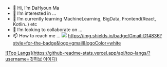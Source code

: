 - 👋 Hi, I’m DaHyoun Ma
- 👀 I’m interested in ...
- 🌱 I’m currently learning MachineLearning, BigData, Frontend(React, Kotlin..) etc
- 💞️ I’m looking to collaborate on ...
- 📫 How to reach me ...
<a href="https://ddah0329.tistory.com/"><img src="https://img.shields.io/badge/Instagram-E4405F?style=flat-square&logo=Instagram&logoColor=white"/></a>
https://img.shields.io/badge/Gmail-D14836?style=for-the-badge&logo=gmail&logoColor=white

[![Top Langs](https://github-readme-stats.vercel.app/api/top-langs/?username=깃허브 아이디)](https://github.com/anuraghazra/github-readme-stats)


<!---
ddah0329/ddah0329 is a ✨ special ✨ repository because its `README.md` (this file) appears on your GitHub profile.
You can click the Preview link to take a look at your changes.
--->
